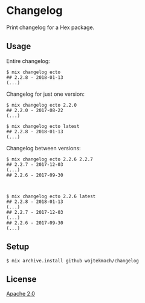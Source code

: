 # Changelog

Print changelog for a Hex package.

## Usage

Entire changelog:

```
$ mix changelog ecto
## 2.2.8 - 2018-01-13
(...)
```

Changelog for just one version:

```
$ mix changelog ecto 2.2.0
## 2.2.0 - 2017-08-22
(...)

$ mix changelog ecto latest
## 2.2.8 - 2018-01-13
(...)
```

Changelog between versions:

```
$ mix changelog ecto 2.2.6 2.2.7
## 2.2.7 - 2017-12-03
(...)
## 2.2.6 - 2017-09-30



$ mix changelog ecto 2.2.6 latest
## 2.2.8 - 2018-01-13
(...)
## 2.2.7 - 2017-12-03
(...)
## 2.2.6 - 2017-09-30
(...)
```

## Setup

```
$ mix archive.install github wojtekmach/changelog
```

## License

[Apache 2.0](./LICENSE.md)
